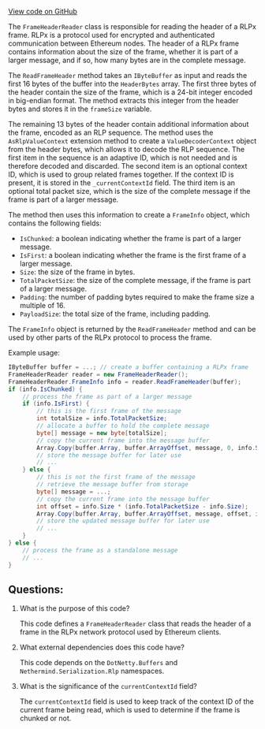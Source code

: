 [View code on GitHub](https://github.com/nethermindeth/nethermind/Nethermind.Network/Rlpx/FrameHeaderReader.cs)

The `FrameHeaderReader` class is responsible for reading the header of a RLPx frame. RLPx is a protocol used for encrypted and authenticated communication between Ethereum nodes. The header of a RLPx frame contains information about the size of the frame, whether it is part of a larger message, and if so, how many bytes are in the complete message.

The `ReadFrameHeader` method takes an `IByteBuffer` as input and reads the first 16 bytes of the buffer into the `HeaderBytes` array. The first three bytes of the header contain the size of the frame, which is a 24-bit integer encoded in big-endian format. The method extracts this integer from the header bytes and stores it in the `frameSize` variable.

The remaining 13 bytes of the header contain additional information about the frame, encoded as an RLP sequence. The method uses the `AsRlpValueContext` extension method to create a `ValueDecoderContext` object from the header bytes, which allows it to decode the RLP sequence. The first item in the sequence is an adaptive ID, which is not needed and is therefore decoded and discarded. The second item is an optional context ID, which is used to group related frames together. If the context ID is present, it is stored in the `_currentContextId` field. The third item is an optional total packet size, which is the size of the complete message if the frame is part of a larger message.

The method then uses this information to create a `FrameInfo` object, which contains the following fields:

- `IsChunked`: a boolean indicating whether the frame is part of a larger message.
- `IsFirst`: a boolean indicating whether the frame is the first frame of a larger message.
- `Size`: the size of the frame in bytes.
- `TotalPacketSize`: the size of the complete message, if the frame is part of a larger message.
- `Padding`: the number of padding bytes required to make the frame size a multiple of 16.
- `PayloadSize`: the total size of the frame, including padding.

The `FrameInfo` object is returned by the `ReadFrameHeader` method and can be used by other parts of the RLPx protocol to process the frame.

Example usage:

```csharp
IByteBuffer buffer = ...; // create a buffer containing a RLPx frame
FrameHeaderReader reader = new FrameHeaderReader();
FrameHeaderReader.FrameInfo info = reader.ReadFrameHeader(buffer);
if (info.IsChunked) {
    // process the frame as part of a larger message
    if (info.IsFirst) {
        // this is the first frame of the message
        int totalSize = info.TotalPacketSize;
        // allocate a buffer to hold the complete message
        byte[] message = new byte[totalSize];
        // copy the current frame into the message buffer
        Array.Copy(buffer.Array, buffer.ArrayOffset, message, 0, info.Size);
        // store the message buffer for later use
        // ...
    } else {
        // this is not the first frame of the message
        // retrieve the message buffer from storage
        byte[] message = ...;
        // copy the current frame into the message buffer
        int offset = info.Size * (info.TotalPacketSize - info.Size);
        Array.Copy(buffer.Array, buffer.ArrayOffset, message, offset, info.Size);
        // store the updated message buffer for later use
        // ...
    }
} else {
    // process the frame as a standalone message
    // ...
}
```
## Questions: 
 1. What is the purpose of this code?
    
    This code defines a `FrameHeaderReader` class that reads the header of a frame in the RLPx network protocol used by Ethereum clients.

2. What external dependencies does this code have?
    
    This code depends on the `DotNetty.Buffers` and `Nethermind.Serialization.Rlp` namespaces.

3. What is the significance of the `currentContextId` field?
    
    The `currentContextId` field is used to keep track of the context ID of the current frame being read, which is used to determine if the frame is chunked or not.